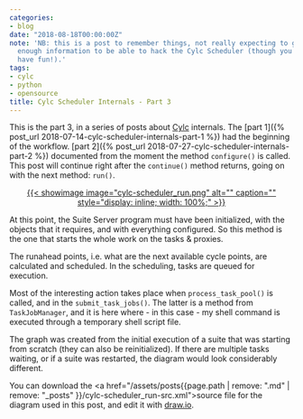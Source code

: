 ```yaml
---
categories:
- blog
date: "2018-08-18T00:00:00Z"
note: 'NB: this is a post to remember things, not really expecting to give someone
  enough information to be able to hack the Cylc Scheduler (though you can and would
  have fun!).'
tags:
- cylc
- python
- opensource
title: Cylc Scheduler Internals - Part 3
---
```


This is the part 3, in a series of posts about [Cylc](https://cylc.github.io/cylc)
internals. The [part 1]({% post_url 2018-07-14-cylc-scheduler-internals-part-1 %})
had the beginning of the workflow. [part 2]({% post_url 2018-07-27-cylc-scheduler-internals-part-2 %})
documented from the moment the method `configure()` is called. This post will
continue right after the `continue()` method returns, going on with the next method: `run()`.

<p style='text-align: center;'>
<a href="/assets/posts{{page.path | remove: ".md" | remove: "_posts" }}/cylc-scheduler_run.png">
{{< showimage
  image="cylc-scheduler_run.png"
  alt=""
  caption=""
  style="display: inline; width: 100%;"
>}}
</a>
</p>

<!--more-->

At this point, the Suite Server program must have been initialized, with the
objects that it requires, and with everything configured. So this method is the one
that starts the whole work on the tasks &amp; proxies.

The runahead points, i.e. what are the next available cycle points, are calculated
and scheduled. In the scheduling, tasks are queued for execution.

Most of the interesting action takes place when `process_task_pool()` is called,
and in the `submit_task_jobs()`. The latter is a method from `TaskJobManager`, and
it is here where - in this case - my shell command is executed through a temporary
shell script file.

The graph was created from the initial execution of a suite that was starting from
scratch (they can also be reinitialized). If there are multiple tasks waiting,
or if a suite was restarted, the diagram would look considerably different.

You can download the
<a href="/assets/posts{{page.path | remove: ".md" | remove: "_posts" }}/cylc-scheduler_run-src.xml">source file</a>
for the diagram used in this post, and edit it with [draw.io](https://draw.io).
